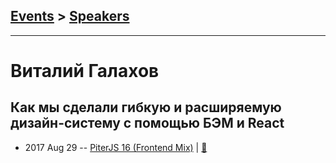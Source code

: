 ## [Events](../README.md) > [Speakers](../speakers.md)
---

# Виталий Галахов

## Как мы сделали гибкую и расширяемую дизайн-систему с помощью БЭМ и React
- 2017 Aug 29 -- [PiterJS 16 (Frontend Mix)](https://www.youtube.com/watch?v=E3A4bxlhaI0)  | [:notebook:](https://github.com/piterjs/piterjs.org/blob/master/events/16/Vitaliy_Galahov.pdf)  
